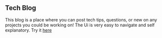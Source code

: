 ## Tech Blog

This blog is a place where you can post tech tips, questions, or new on any projects you could be working on! The Ui is very easy to navigate and self explanatory. Try it [here](https://frozen-bayou-00211.herokuapp.com/)
